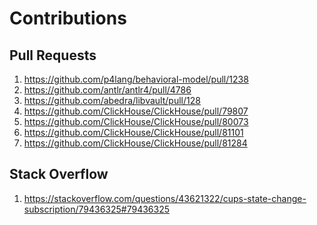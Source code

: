 # Contributions
## Pull Requests
1. https://github.com/p4lang/behavioral-model/pull/1238
2. https://github.com/antlr/antlr4/pull/4786
3. https://github.com/abedra/libvault/pull/128
4. https://github.com/ClickHouse/ClickHouse/pull/79807
5. https://github.com/ClickHouse/ClickHouse/pull/80073
6. https://github.com/ClickHouse/ClickHouse/pull/81101
7. https://github.com/ClickHouse/ClickHouse/pull/81284
## Stack Overflow
1. https://stackoverflow.com/questions/43621322/cups-state-change-subscription/79436325#79436325

<!--
**nibblerenush/nibblerenush** is a ✨ _special_ ✨ repository because its `README.md` (this file) appears on your GitHub profile.

Here are some ideas to get you started:

- 🔭 I’m currently working on ...
- 🌱 I’m currently learning ...
- 👯 I’m looking to collaborate on ...
- 🤔 I’m looking for help with ...
- 💬 Ask me about ...
- 📫 How to reach me: ...
- 😄 Pronouns: ...
- ⚡ Fun fact: ...
-->

